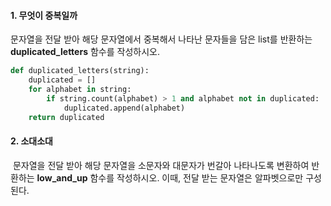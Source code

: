 #### 1. 무엇이 중복일까

문자열을 전달 받아 해당 문자열에서 중복해서 나타난 문자들을 담은 list를 반환하는 **duplicated_letters** 함수를 작성하시오.

```python
def duplicated_letters(string):
    duplicated = []
    for alphabet in string:
        if string.count(alphabet) > 1 and alphabet not in duplicated:
            duplicated.append(alphabet)
    return duplicated
```



#### 2. 소대소대

​	문자열을 전달 받아 해당 문자열을 소문자와 대문자가 번갈아 나타나도록 변환하여 반환하는 	**low_and_up** 함수를 작성하시오. 이때, 전달 받는 문자열은 알파벳으로만 구성된다.

```python
```

